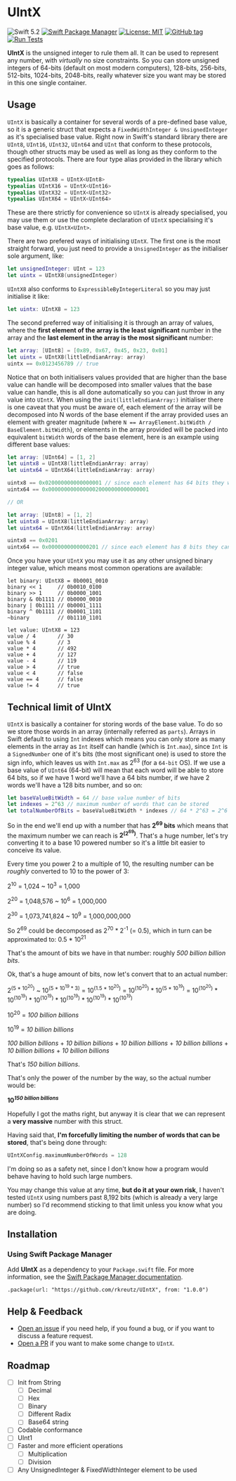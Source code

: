 # UIntX
![Swift 5.2](https://img.shields.io/badge/Swift-5.2-orange.svg)
[![Swift Package Manager](https://img.shields.io/badge/spm-compatible-brightgreen.svg?style=flat)](https://swift.org/package-manager)
[![License: MIT](https://img.shields.io/badge/License-MIT-blue.svg)](https://opensource.org/licenses/MIT)
[![GitHub tag](https://img.shields.io/github/tag/rkreutz/UIntX.svg)](https://GitHub.com/rkreutz/UIntX/tags/)
[![Run Tests](https://github.com/rkreutz/UIntX/actions/workflows/tests.yml/badge.svg)](https://github.com/rkreutz/UIntX/actions/workflows/tests.yml)

**UIntX** is the unsigned integer to rule them all. It can be used to represent any number, with _virtually_ no size constraints. So you can store unsigned integers of 64-bits (default on most modern computers), 128-bits, 256-bits, 512-bits, 1024-bits, 2048-bits, really whatever size you want may be stored in this one single container.

## Usage

`UIntX` is basically a container for several words of a pre-defined base value, so it is a generic struct that expects a `FixedWidthInteger & UnsignedInteger` as it's specialised base value. Right now in Swift's standard library there are `UInt8`, `UInt16`, `UInt32`, `UInt64` and `UInt` that conform to these protocols, though other structs may be used as well as long as they conform to the specified protocols. There are four type alias provided in the library which goes as follows:
```swift
typealias UIntX8 = UIntX<UInt8>
typealias UIntX16 = UIntX<UInt16>
typealias UIntX32 = UIntX<UInt32>
typealias UIntX64 = UIntX<UInt64>
```
These are there strictly for convenience so `UIntX` is already specialised, you may use them or use the complete declaration of `UIntX` specialising it's base value, e.g. `UIntX<UInt>`.

There are two prefered ways of initialising `UIntX`. The first one is the most straight forward, you just need to provide a `UnsignedInteger` as the initialiser sole argument, like:
```swift
let unsignedInteger: UInt = 123
let uintx = UIntX8(unsignedInteger)
```
`UIntX8` also conforms to `ExpressibleByIntegerLiteral` so you may just initialise it like:
```swift
let uintx: UIntX8 = 123
```

The second preferred way of initialising it is through an array of values, where the **first element of the array is the least significant** number in the array and the **last element in the array is the most significant** number:
```swift
let array: [UInt8] = [0x89, 0x67, 0x45, 0x23, 0x01]
let uintx = UIntX8(littleEndianArray: array)
uintx == 0x0123456789 // true
```

Notice that on both initialisers values provided that are higher than the base value can handle will be decomposed into smaller values that the base value can handle, this is all done automatically so you can just throw in any value into `UIntX`. When using the `init(littleEndianArray:)` initialiser there is one caveat that you must be aware of, each element of the array will be decomposed into N words of the base element if the array provided uses an element with greater magnitude (where `N == ArrayElement.bitWidth / BaseElement.bitWidth`), or elements in the array provided will be packed into equivalent `bitWidth` words of the base element, here is an example using different base values:
```swift
let array: [UInt64] = [1, 2]
let uintx8 = UIntX8(littleEndianArray: array)
let uintx64 = UIntX64(littleEndianArray: array)

uintx8 == 0x020000000000000001 // since each element has 64 bits they will each be transformed into 8 words of 8 bits. The leading zeros are truncated
uintx64 == 0x00000000000000020000000000000001

// OR

let array: [UInt8] = [1, 2]
let uintx8 = UIntX8(littleEndianArray: array)
let uintx64 = UIntX64(littleEndianArray: array)

uintx8 == 0x0201
uintx64 == 0x0000000000000201 // since each element has 8 bits they can be packed into the same word of the base element.
```

Once you have your `UIntX` you may use it as any other unsigned binary integer value, which means most common operations are available:
```
let binary: UIntX8 = 0b0001_0010
binary << 1     // 0b0010_0100
binary >> 1     // 0b0000_1001
binary & 0b1111 // 0b0000_0010
binary | 0b1111 // 0b0001_1111
binary ^ 0b1111 // 0b0001_1101
~binary         // 0b1110_1101

let value: UIntX8 = 123
value / 4       // 30
value % 4       // 3
value * 4       // 492
value + 4       // 127
value - 4       // 119
value > 4       // true
value < 4       // false
value == 4      // false
value != 4      // true
```

## Technical limit of UIntX

`UIntX` is basically a container for storing words of the base value. To do so we store those words in an array (internally referred as `parts`). Arrays in Swift default to using `Int` indexes which means you can only store as many elements in the array as `Int` itself can handle (which is `Int.max`), since `Int` is a `SignedNumber` one of it's bits (the most significant one) is used to store the sign info, which leaves us with `Int.max` as 2<sup>63</sup> (for a `64-bit` OS). If we use a base value of `UInt64` (64-bit) will mean that each word will be able to store 64 bits, so if we have 1 word we'll have a 64 bits number, if we have 2 words we'll have a 128 bits number, and so on:
```swift
let baseValueBitWidth = 64 // base value number of bits
let indexes = 2^63 // maximum number of words that can be stored
let totalNumberOfBits = baseValueBitWidth * indexes // 64 * 2^63 = 2^6 * 2^63 = 2^69
```
So in the end we'll end up with a number that has **2<sup>69</sup> bits** which means that the maximum number we can reach is **2<sup>(2<sup>69</sup>)</sup>**. That's a huge number, let's try converting it to a base 10 powered number so it's a little bit easier to conceive its value. 

Every time you power 2 to a multiple of 10, the resulting number can be _roughly_ converted to 10 to the power of 3:

2<sup>10</sup> = 1,024   ~   10<sup>3</sup> = 1,000

2<sup>20</sup> = 1,048,576   ~    10<sup>6</sup> = 1,000,000

2<sup>30</sup> = 1,073,741,824   ~    10<sup>9</sup> = 1,000,000,000

So 2<sup>69</sup> could be decomposed as 2<sup>70</sup> * 2<sup>-1</sup> (= 0.5), which in turn can be approximated to: 0.5 * 10<sup>21</sup>

That's the amount of bits we have in that number: roughly _500 billion billion bits_.

Ok, that's a huge amount of bits, now let's convert that to an actual number:

2<sup>(5 * 10<sup>20</sup>)</sup>   ~   10<sup>(5 * 10<sup>19</sup> * 3)</sup> = 10<sup>(1.5 * 10<sup>20</sup>)</sup> = 10<sup>(10<sup>20</sup>)</sup> * 10<sup>(5 * 10<sup>19</sup>)</sup> = 10<sup>(10<sup>20</sup>)</sup> * 10<sup>(10<sup>19</sup>)</sup> * 10<sup>(10<sup>19</sup>)</sup> * 10<sup>(10<sup>19</sup>)</sup> * 10<sup>(10<sup>19</sup>)</sup> * 10<sup>(10<sup>19</sup>)</sup>

10<sup>20</sup> = _100 billion billions_

10<sup>19</sup> = _10 billion billions_

_100 billion billions_ + _10 billion billions_ + _10 billion billions_ + _10 billion billions_ + _10 billion billions_ + _10 billion billions_

That's _150 billion billions_.

That's only the power of the number by the way, so the actual number would be:

**10<sup>_150 billion billions_</sup>**

Hopefully I got the maths right, but anyway it is clear that we can represent a **very massive** number with this struct.

Having said that, **I'm forcefully limiting the number of words that can be stored**, that's being done through:
```swift
UIntXConfig.maximumNumberOfWords = 128
```

I'm doing so as a safety net, since I don't know how a program would behave having to hold such large numbers.

You may change this value at any time, **but do it at your own risk**, I haven't tested `UIntX` using numbers past 8,192 bits (which is already a very large number) so I'd recommend sticking to that limit unless you know what you are doing.

## Installation
### Using Swift Package Manager

Add **UIntX** as a dependency to your `Package.swift` file. For more information, see the [Swift Package Manager documentation](https://github.com/apple/swift-package-manager/tree/master/Documentation).

```
.package(url: "https://github.com/rkreutz/UIntX", from: "1.0.0")
```

## Help & Feedback
- [Open an issue](https://github.com/rkreutz/UIntX/issues/new) if you need help, if you found a bug, or if you want to discuss a feature request.
- [Open a PR](https://github.com/rkreutz/UIntX/pull/new/master) if you want to make some change to `UIntX`.

## Roadmap
- [ ] Init from String
    - [ ] Decimal
    - [ ] Hex
    - [ ] Binary
    - [ ] Different Radix
    - [ ] Base64 string  
- [ ] Codable conformance
- [ ] UInt1 
- [ ] Faster and more efficient operations
    - [ ] Multiplication
    - [ ] Division
- [ ] Any UnsignedInteger & FixedWidthInteger element to be used
